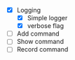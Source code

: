 - [x] Logging
    - [x] Simple logger
    - [x] verbose flag
- [ ] Add command
- [ ] Show command
- [ ] Record command